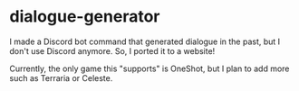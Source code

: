 # dialogue-generator
I made a Discord bot command that generated dialogue in the past, but I don't use Discord anymore. So, I ported it to a website!

Currently, the only game this "supports" is OneShot, but I plan to add more such as Terraria or Celeste.

